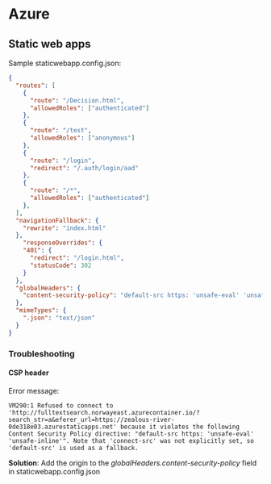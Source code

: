 # Azure

## Static web apps

Sample staticwebapp.config.json:

```json
{
  "routes": [
    {
      "route": "/Decision.html",
      "allowedRoles": ["authenticated"]
    },
    {
      "route": "/test",
      "allowedRoles": ["anonymous"]
    },
    {
      "route": "/login",
      "redirect": "/.auth/login/aad"
    },
    {
      "route": "/*",
      "allowedRoles": ["authenticated"]
    },
  ],
  "navigationFallback": {
    "rewrite": "index.html"
  },
    "responseOverrides": {
    "401": {
      "redirect": "/login.html",
      "statusCode": 302
    }
  },
  "globalHeaders": {
    "content-security-policy": "default-src https: 'unsafe-eval' 'unsafe-inline'; object-src 'none'"
  },
  "mimeTypes": {
    ".json": "text/json"
  }
}
```

### Troubleshooting

#### CSP header

Error message:
```
VM290:1 Refused to connect to 'http://fulltextsearch.norwayeast.azurecontainer.io/?search_str=a&eferer_url=https://zealous-river-0de318e03.azurestaticapps.net' because it violates the following Content Security Policy directive: "default-src https: 'unsafe-eval' 'unsafe-inline'". Note that 'connect-src' was not explicitly set, so 'default-src' is used as a fallback.
```

**Solution**: Add the origin to the *globalHeaders.content-security-policy* field in staticwebapp.config.json
